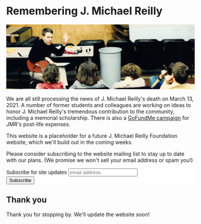 # Remembering J. Michael Reilly

![JMR Gives Notes](img/top-header.jpg)

We are all still processing the news of J. Michael Reilly's death on March 13, 2021. A number of former students and colleagues are working on ideas to honor J. Michael Reilly's tremendous contribution to the community, including a memorial scholarship. There is also a [GoFundMe campaign](https://www.gofundme.com/f/honoring-jmr) for JMR's post-life expenses.

This website is a placeholder for a future J. Michael Reilly Foundation website, which we'll build out in the coming weeks.

Please consider subscribing to the website mailing list to stay up to date with our plans. (We promise we won't sell your email address or spam you!)

<!-- Begin Mailchimp Signup Form -->
<link href="//cdn-images.mailchimp.com/embedcode/slim-10_7.css" rel="stylesheet" type="text/css">
<style type="text/css">
	#mc_embed_signup{background:#fff; clear:left; font:14px Helvetica,Arial,sans-serif; }
	/* Add your own Mailchimp form style overrides in your site stylesheet or in this style block.
	   We recommend moving this block and the preceding CSS link to the HEAD of your HTML file. */
</style>
<div id="mc_embed_signup">
<form action="https://jmichaelreilly.us1.list-manage.com/subscribe/post?u=5a758d57472ecd1e1bd100dd2&amp;id=2a8a506b57" method="post" id="mc-embedded-subscribe-form" name="mc-embedded-subscribe-form" class="validate" target="_blank" novalidate>
    <div id="mc_embed_signup_scroll">
	<label for="mce-EMAIL">Subscribe for site updates</label>
	<input type="email" value="" name="EMAIL" class="email" id="mce-EMAIL" placeholder="email address" required>
    <!-- real people should not fill this in and expect good things - do not remove this or risk form bot signups-->
    <div style="position: absolute; left: -5000px;" aria-hidden="true"><input type="text" name="b_5a758d57472ecd1e1bd100dd2_2a8a506b57" tabindex="-1" value=""></div>
    <div class="clear"><input type="submit" value="Subscribe" name="subscribe" id="mc-embedded-subscribe" class="button"></div>
    </div>
</form>
</div>

<!--End mc_embed_signup-->

## Thank you

Thank you for stopping by. We'll update the website soon!


<script id="mcjs">!function(c,h,i,m,p){m=c.createElement(h),p=c.getElementsByTagName(h)[0],m.async=1,m.src=i,p.parentNode.insertBefore(m,p)}(document,"script","https://chimpstatic.com/mcjs-connected/js/users/5a758d57472ecd1e1bd100dd2/d397e9183b5ef0a93be2b6a4e.js");</script>
